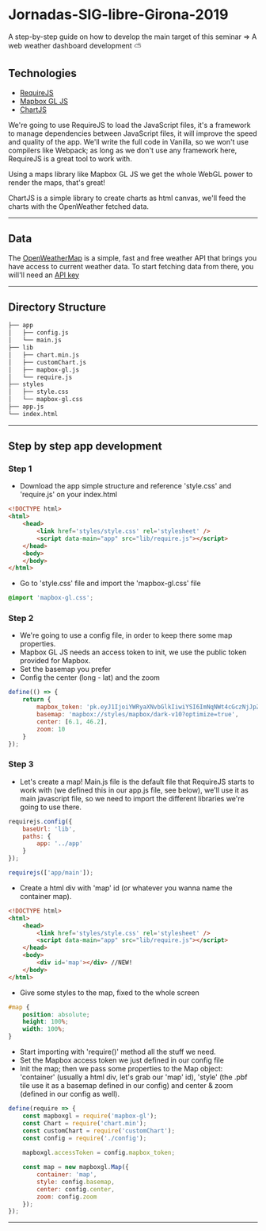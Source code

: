 # Jornadas-SIG-libre-Girona-2019
A step-by-step guide on how to develop the main target of this seminar => A web weather dashboard development ⛅️

## Technologies
- [RequireJS](https://requirejs.org/)
- [Mapbox GL JS](https://docs.mapbox.com/mapbox-gl-js/api/)
- [ChartJS](https://www.chartjs.org/)

We're going to use RequireJS to load the JavaScript files, it's a framework to manage dependencies between JavaScript files, it will improve the speed and quality of the app. We'll write the full code in Vanilla, so we won't use compilers like Webpack; as long as we don't use any framework here, RequireJS is a great tool to work with.

Using a maps library like Mapbox GL JS we get the whole WebGL power to render the maps, that's great!

ChartJS is a simple library to create charts as html canvas, we'll feed the charts with the OpenWeather fetched data.

---

## Data
The [OpenWeatherMap](https://openweathermap.org/) is a simple, fast and free weather API that brings you have access to current weather data. To start fetching data from there, you will'll need an [API key](https://openweathermap.org/appid#get)

---

## Directory Structure

```bash
├── app
│   ├── config.js
│   └── main.js
├── lib  
│   ├── chart.min.js
│   ├── customChart.js
│   ├── mapbox-gl.js
│   └── require.js
├── styles
│   ├── style.css
│   └── mapbox-gl.css 
├── app.js
└── index.html
```

---

## Step by step app development 

### Step 1

- Download the app simple structure and reference 'style.css' and 'require.js' on your index.html

```html
<!DOCTYPE html>
<html>
    <head>
        <link href='styles/style.css' rel='stylesheet' />
        <script data-main="app" src="lib/require.js"></script>
    </head>
    <body>
    </body>
</html>

```
- Go to 'style.css' file and import the 'mapbox-gl.css' file

```css
@import 'mapbox-gl.css';
```

### Step 2

- We're going to use a config file, in order to keep there some map properties. 
- Mapbox GL JS needs an access token to init, we use the public token provided for Mapbox. 
- Set the basemap you prefer
- Config the center (long - lat) and the zoom

```javascript
define(() => {
    return {
        mapbox_token: 'pk.eyJ1IjoiYWRyaXNvbGlkIiwiYSI6ImNqNWt4cGczNjJpZW0yd29kYnJxZXhsaHkifQ.Iq48zrXcmg_xE2kZAbxmEQ',
        basemap: 'mapbox://styles/mapbox/dark-v10?optimize=true',
        center: [6.1, 46.2],
        zoom: 10
    }
});
```

### Step 3

- Let's create a map! Main.js file is the default file that RequireJS starts to work with (we defined this in our app.js file, see below), we'll use it as main javascript file, so we need to import the different libraries we're going to use there. 

```javascript
requirejs.config({
    baseUrl: 'lib',
    paths: {
        app: '../app'
    }
});

requirejs(['app/main']);

```
- Create a html div with 'map' id (or whatever you wanna name the container map).
```html
<!DOCTYPE html>
<html>
    <head>
        <link href='styles/style.css' rel='stylesheet' />
        <script data-main="app" src="lib/require.js"></script>
    </head>
    <body>
        <div id='map'></div> //NEW!
    </body>
</html>
```
- Give some styles to the map, fixed to the whole screen
```css
#map {
    position: absolute;
    height: 100%;
    width: 100%;
}
```
- Start importing with 'require()' method all the stuff we need.
- Set the Mapbox access token we just defined in our config file
- Init the map; then we pass some properties to the Map object: 'container' (usually a html div, let's grab our 'map' id), 'style' (the .pbf tile use it as a basemap defined in our config) and center & zoom (defined in our config as well). 
```javascript
define(require => {
    const mapboxgl = require('mapbox-gl');
    const Chart = require('chart.min');
    const customChart = require('customChart');
    const config = require('./config');
    
    mapboxgl.accessToken = config.mapbox_token;

    const map = new mapboxgl.Map({
        container: 'map',
        style: config.basemap,
        center: config.center,
        zoom: config.zoom
    });
});

```

---
